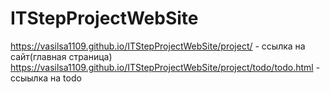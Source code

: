 # ITStepProjectWebSite
https://vasilsa1109.github.io/ITStepProjectWebSite/project/ - ссылка на сайт(главная страница)
https://vasilsa1109.github.io/ITStepProjectWebSite/project/todo/todo.html - ссыылка на todo
